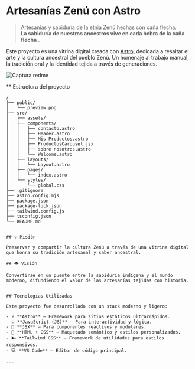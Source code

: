 # Artesanías Zenú con Astro

> Artesanías y sabiduría de la etnia Zenú hechas con caña flecha.  
> **La sabiduría de nuestros ancestros vive en cada hebra de la caña flecha .** 

Este proyecto es una vitrina digital creada con [Astro](https://astro.build), dedicada a resaltar el arte y la cultura ancestral del pueblo Zenú. Un homenaje al trabajo manual, la tradición oral y la identidad tejida a través de generaciones.

![Captura redme](https://github.com/user-attachments/assets/5f050a5b-94ae-4bfe-ab7a-b57dc783d280)

** Estructura del proyecto

```text
/
├── public/
│   └── preview.png
├── src/
│   ├── assets/
│   ├── components/
│   │   ├── contacto.astro
│   │   ├── Header.astro
│   │   ├── Mis Productos.astro
│   │   ├── ProductosCarousel.jsx
│   │   ├── sobre nosotros.astro
│   │   └── Welcome.astro
│   ├── layouts/
│   │   └── Layout.astro
│   ├── pages/
│   │   └── index.astro
│   └── styles/
│       └── global.css
├── .gitignore
├── astro.config.mjs
├── package.json
├── package-lock.json
├── tailwind.config.js
├── tsconfig.json
└── README.md


## 💡 Misión

Preservar y compartir la cultura Zenú a través de una vitrina digital que honra su tradición artesanal y saber ancestral.

## 👁️ Visión

Convertirse en un puente entre la sabiduría indígena y el mundo moderno, difundiendo el valor de las artesanías tejidas con historia.


## Tecnologías Utilizadas

Este proyecto fue desarrollado con un stack moderno y ligero:

- ⚡ **Astro** – Framework para sitios estáticos ultrarrápidos.
- 💡 **JavaScript (JS)** – Para interactividad y lógica.
- 🧩 **JSX** – Para componentes reactivos y modulares.
- 🎨 **HTML + CSS** – Maquetado semántico y estilos personalizados.
- 🌬️ **Tailwind CSS** – Framework de utilidades para estilos responsivos.
- 💻 **VS Code** – Editor de código principal.

---


























